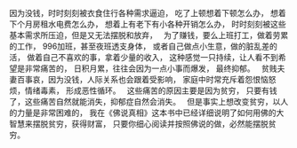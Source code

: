 因为没钱，时时刻刻被衣食住行各种需求逼迫，
吃了上顿想着下顿怎么办，
想着下个月房租水电费怎么办，
想着上有老下有小各种开销怎么办，
时时刻刻被这些基本需求所压迫，但是又无法摆脱和放弃，
&nbsp;
为了赚钱，要么上班打工，做着劳累的工作，
996加班，甚至夜班透支身体，
或者自己做点小生意，做的脏乱差的活，
做着自己不喜欢的事，拿着少量的收入，
这种感觉一只持续，让人看不到希望是非常痛苦的，
日积月累，往往会因为一点小事而爆发，
最终抑郁。
&nbsp;
贫贱夫妻百事哀，因为没钱，人际关系也会跟着受影响，
家庭中时常充斥着怨恨恼怒烦，情绪毒素，
形成恶性循环。
&nbsp;
这些痛苦的原因主要是因为贫穷，
只要有钱了，这些痛苦自然就能消失，抑郁症自然会消失。
&nbsp;
但是事实上想改变贫穷，以人的力量是非常困难的，
我在《佛说真相》这本书中已经详细说明了如何用佛的大智慧来摆脱贫穷，获得财富，
只要你细心阅读并按照佛说的做，必然能摆脱贫穷。
